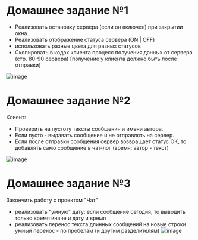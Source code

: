 # Домашнее задание №1


- Реализовать остановку сервера (если он включен) при закрытии окна.
- Реализовать отображение статуса сервера (ON | OFF)
- использовать разные цвета для разных статусов
- Скопировать в кодах клиента процесс получения данных от сервера (стр. 80-90 сервера) [получение у клиента должно быть после отправки]


![image](https://user-images.githubusercontent.com/108671823/228927661-17b5f2c3-566f-439b-8d98-142a9334348b.png)




# Домашнее задание №2


Клиент: 
- Проверить на пустоту тексты сообщения и имени автора.
- Если пусто - выдавать сообщение и не отправлять на сервер.
- Если после отправки сообщения сервер возвращает статус ОК, то добавлять само сообщение в чат-лог (время: автор - текст)


![image](https://user-images.githubusercontent.com/108671823/230390586-58beccf6-38de-40cb-8c43-84f477b04f26.png)



# Домашнее задание №3


Закончить работу с проектом "Чат"


- реализовать "умную" дату: если сообщение сегодня, то выводить только время иначе и дату и время
- реализовать перенос текста длинных сообщений на новые строки умный перенос - по пробелам (и другим разделителям)
![image](https://user-images.githubusercontent.com/108671823/230608934-ddbde5c6-0eba-45d3-aef3-da6bbe0757fb.png)
